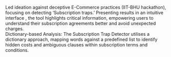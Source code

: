 Led ideation against deceptive E-Commerce practices (IIT-BHU hackathon), focusing on detecting ‘Subscription 
traps.’ Presenting results in an intuitive interface , the tool highlights critical information, empowering users to 
understand their subscription agreements better and avoid unexpected charges.    
Dictionary-based Analysis: The Subscription Trap Detector utilises a dictionary approach, mapping words against a 
predefined list to identify hidden costs and ambiguous clauses within subscription terms and conditions.
